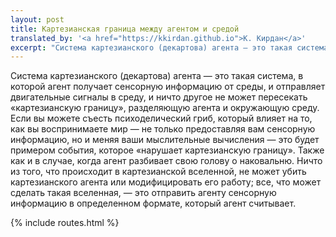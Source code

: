 ```yaml
---
layout: post
title: Картезианская граница между агентом и средой
translated_by: '<a href="https://kkirdan.github.io">К. Кирдан</a>'
excerpt: "Система картезианского (декартова) агента — это такая система, в которой агент получает сенсорную информацию от среды, и отправляет двигательные сигналы в среду, и ничто другое не может пересекать «картезианскую границу», разделяющую агента и окружающую среду. Если вы можете съесть психоделический гриб, который влияет на то, как вы воспринимаете мир — не только предоставляя вам сенсорную информацию, но и меняя ваши мыслительные вычисления — это будет примером события, которое «нарушает картезианскую границу». Также как и в случае, когда агент разбивает свою голову о наковальню. Ничто из того, что происходит в картезианской вселенной, не может убить картезианского агента или модифицировать его работу; все, что может сделать такая вселенная, — это отправить агенту сенсорную информацию в определенном формате, который агент считывает."
---
```

Система картезианского (декартова) агента — это такая система, в которой агент получает сенсорную информацию от среды, и отправляет двигательные сигналы в среду, и ничто другое не может пересекать «картезианскую границу», разделяющую агента и окружающую среду. Если вы можете съесть психоделический гриб, который влияет на то, как вы воспринимаете мир — не только предоставляя вам сенсорную информацию, но и меняя ваши мыслительные вычисления — это будет примером события, которое «нарушает картезианскую границу». Также как и в случае, когда агент разбивает свою голову о наковальню. Ничто из того, что происходит в картезианской вселенной, не может убить картезианского агента или модифицировать его работу; все, что может сделать такая вселенная, — это отправить агенту сенсорную информацию в определенном формате, который агент считывает.

{% include routes.html %}
